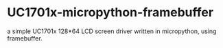 # UC1701x-micropython-framebuffer
a simple UC1701x 128*64 LCD screen driver written in micropython, using framebuffer.
